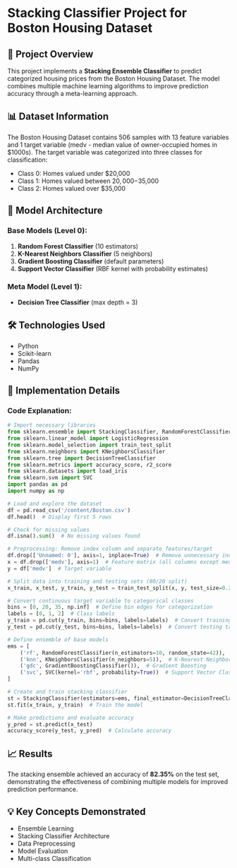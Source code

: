 # Stacking Classifier Project for Boston Housing Dataset

## 📖 Project Overview
This project implements a **Stacking Ensemble Classifier** to predict categorized housing prices from the Boston Housing Dataset. The model combines multiple machine learning algorithms to improve prediction accuracy through a meta-learning approach.

## 📊 Dataset Information
The Boston Housing Dataset contains 506 samples with 13 feature variables and 1 target variable (medv - median value of owner-occupied homes in $1000s). The target variable was categorized into three classes for classification:
- Class 0: Homes valued under $20,000
- Class 1: Homes valued between $20,000-$35,000  
- Class 2: Homes valued over $35,000

## 🧠 Model Architecture

### Base Models (Level 0):
1. **Random Forest Classifier** (10 estimators)
2. **K-Nearest Neighbors Classifier** (5 neighbors)
3. **Gradient Boosting Classifier** (default parameters)
4. **Support Vector Classifier** (RBF kernel with probability estimates)

### Meta Model (Level 1):
- **Decision Tree Classifier** (max depth = 3)

## 🛠️ Technologies Used
- Python
- Scikit-learn
- Pandas
- NumPy

## 🚀 Implementation Details

### Code Explanation:

```python
# Import necessary libraries
from sklearn.ensemble import StackingClassifier, RandomForestClassifier, GradientBoostingClassifier
from sklearn.linear_model import LogisticRegression
from sklearn.model_selection import train_test_split
from sklearn.neighbors import KNeighborsClassifier
from sklearn.tree import DecisionTreeClassifier
from sklearn.metrics import accuracy_score, r2_score
from sklearn.datasets import load_iris
from sklearn.svm import SVC
import pandas as pd
import numpy as np

# Load and explore the dataset
df = pd.read_csv('/content/Boston.csv')
df.head()  # Display first 5 rows

# Check for missing values
df.isna().sum()  # No missing values found

# Preprocessing: Remove index column and separate features/target
df.drop(['Unnamed: 0'], axis=1, inplace=True)  # Remove unnecessary index column
x = df.drop(['medv'], axis=1)  # Feature matrix (all columns except medv)
y = df['medv']  # Target variable

# Split data into training and testing sets (80/20 split)
x_train, x_test, y_train, y_test = train_test_split(x, y, test_size=0.2, random_state=42)

# Convert continuous target variable to categorical classes
bins = [0, 20, 35, np.inf]  # Define bin edges for categorization
labels = [0, 1, 2]  # Class labels
y_train = pd.cut(y_train, bins=bins, labels=labels)  # Convert training target
y_test = pd.cut(y_test, bins=bins, labels=labels)  # Convert testing target

# Define ensemble of base models
ems = [
    ('rf', RandomForestClassifier(n_estimators=10, random_state=42)),  # Random Forest
    ('knn', KNeighborsClassifier(n_neighbors=5)),  # K-Nearest Neighbors
    ('gdc', GradientBoostingClassifier()),  # Gradient Boosting
    ('svc', SVC(kernel='rbf', probability=True))  # Support Vector Classifier
]

# Create and train stacking classifier
st = StackingClassifier(estimators=ems, final_estimator=DecisionTreeClassifier(max_depth=3))
st.fit(x_train, y_train)  # Train the model

# Make predictions and evaluate accuracy
y_pred = st.predict(x_test)
accuracy_score(y_test, y_pred)  # Calculate accuracy
```

## 📈 Results
The stacking ensemble achieved an accuracy of **82.35%** on the test set, demonstrating the effectiveness of combining multiple models for improved prediction performance.

## 💡 Key Concepts Demonstrated
- Ensemble Learning
- Stacking Classifier Architecture
- Data Preprocessing
- Model Evaluation
- Multi-class Classification
